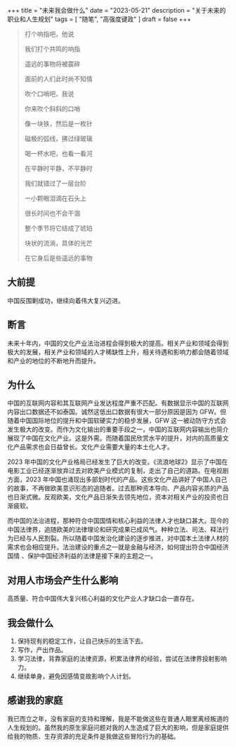 +++
title = "未来我会做什么"
date = "2023-05-21"
description = "关于未来的职业和人生规划"
tags = [
    "随笔",
    "高强度键政"
]
draft = false
+++

> 打个响指吧，他说
>
> 我们打个共鸣的响指
>
> 遥远的事物将被震碎
>
> 面前的人们此时尚不知情
>
> 吹个口哨吧，我说
>
> 你来吹个斜斜的口哨
>
> 像一块铁，然后是一枚针
>
> 磁极的弧线，拂过绿玻璃
>
> 喝一杯水吧，也看一看河
>
> 在平静时平静，不平静时
>
> 我们就错过了一层台阶
> 
> 一小颗眼泪滴在石头上
>
> 很长时间也不会干涸
>
> 整个季节将它结成了琥珀
>
> 块状的流淌，具体的光芒
>
> 在它身后是些遥远的事物 

## 大前提
中国反围剿成功，继续向着伟大复兴迈进。

## 断言
未来十年内，中国的文化产业法治进程会得到极大的提高。相关产业和领域会得到极大的发展，相关产业和领域的人才稀缺性上升，相关待遇和影响力都会随着领域和产业的地位的不断地升而提升。

## 为什么
中国的互联网内容和其互联网产业发达程度严重不匹配。有数据显示中国的互联网内容出口数据还不如泰国。诚然这低出口数据有很大一部分原因是因为 GFW。但随着中国国际地位的提升和中国软硬实力的稳步发展，GFW 这一被动防守方式会发生极大的改变。而作为文化输出的重要手段之一，中国的互联网内容输出也简介展现了中国在文化产业。这是外需。而随着国民欣赏水平的提升，对内的高质量文化产品需求也会日益曾长。文化产业需要大量的本土化人才。

2023 年中国的文化产业格局已经发生了巨大的改变。《流浪地球2》显示了中国在电影工业已经逐渐放弃过去对欧美产业模式的复制，走出了自己的道路。在电视剧方面，2023 年中国也涌现出多部划时代的产品。这些文化产品讲好了中国人自己的故事，不再做欧美意识形态的追随者。过去那种资本导向、产品内容劣质的产品也日渐式微。反观欧美，文化产品日渐失去领先地位，资本对相关产业的投资也日渐疲软。

而中国的法治进程，那种符合中国国情和核心利益的法律人才也缺口甚大。现今的中国法律界，追随欧美的法律理论和研究成果已成风气。种种立法、司法、释法行为已经与人民割裂。所以随着中国发治化建设的逐步推进，对中国本土法律人材的需求也会相应提升。法治建设的重点之一就是金融与经济，如何提出符合中国经济国情
、保护中国经济利益的法律是接下来的主题之一。

## 对用人市场会产生什么影响
高质量、符合中国伟大复兴核心利益的文化产业人才缺口会一直存在。

## 我会做什么
1. 保持现有的稳定工作，让自己快乐的生活下去。
2. 写作，产出作品。
3. 学习法律，背靠家庭的法律资源，积累法律界的经验，尝试在法律界投射影响力。
4. 继续单身，避免因感情变故影响个人计划。

## 感谢我的家庭
我已而立之年，没有家庭的支持和理解，我是不能做这些在普通人眼里离经叛道的人生规划的。虽然我的原生家庭问题对我的人生造成了巨大的影响，但是家庭提供给我的物质、生存资源的充足条件是我做这些冒险行为的基础。